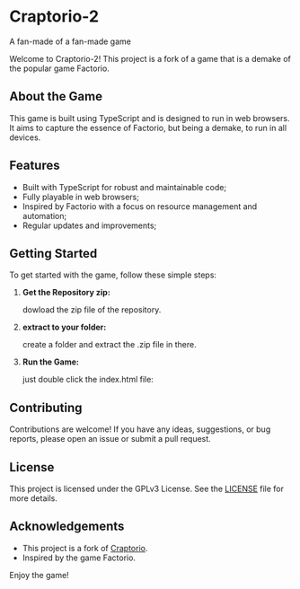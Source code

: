 # Craptorio-2
A fan-made of a fan-made game

Welcome to Craptorio-2! This project is a fork of a game that is a demake of the popular game Factorio.

## About the Game

This game is built using TypeScript and is designed to run in web browsers. It aims to capture the essence of Factorio, but being a demake, to run in all devices.

## Features

- Built with TypeScript for robust and maintainable code;
- Fully playable in web browsers;
- Inspired by Factorio with a focus on resource management and automation;
- Regular updates and improvements;

## Getting Started

To get started with the game, follow these simple steps:

1. **Get the Repository zip:**

   dowload the zip file of the repository.

3. **extract to your folder:**

    create a folder and extract the .zip file in there.

4. **Run the Game:**

    just double click the index.html file:

## Contributing

Contributions are welcome! If you have any ideas, suggestions, or bug reports, please open an issue or submit a pull request.

## License

This project is licensed under the GPLv3 License. See the [LICENSE](LICENSE) file for more details.

## Acknowledgements

- This project is a fork of [Craptorio](https://github.com/archaicvirus/Craptorio).
- Inspired by the game Factorio.


Enjoy the game!
